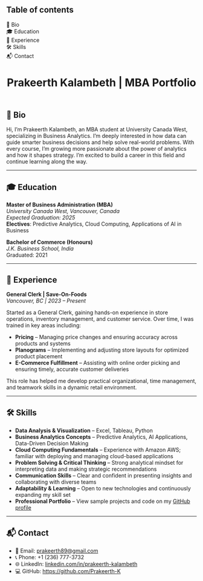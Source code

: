 <!DOCTYPE html>
<html xmlns="http://www.w3.org/1999/xhtml" lang="en" xml:lang="en"><head>

<meta charset="utf-8">
<meta name="generator" content="quarto-1.7.32">

<meta name="viewport" content="width=device-width, initial-scale=1.0, user-scalable=yes">


<title>Prakeerth Kalambeth | MBA Portfolio</title>
<style>
code{white-space: pre-wrap;}
span.smallcaps{font-variant: small-caps;}
div.columns{display: flex; gap: min(4vw, 1.5em);}
div.column{flex: auto; overflow-x: auto;}
div.hanging-indent{margin-left: 1.5em; text-indent: -1.5em;}
ul.task-list{list-style: none;}
ul.task-list li input[type="checkbox"] {
  width: 0.8em;
  margin: 0 0.8em 0.2em -1em; /* quarto-specific, see https://github.com/quarto-dev/quarto-cli/issues/4556 */ 
  vertical-align: middle;
}
</style>


<script src="index_files/libs/clipboard/clipboard.min.js"></script>
<script src="index_files/libs/quarto-html/quarto.js" type="module"></script>
<script src="index_files/libs/quarto-html/tabsets/tabsets.js" type="module"></script>
<script src="index_files/libs/quarto-html/popper.min.js"></script>
<script src="index_files/libs/quarto-html/tippy.umd.min.js"></script>
<script src="index_files/libs/quarto-html/anchor.min.js"></script>
<link href="index_files/libs/quarto-html/tippy.css" rel="stylesheet">
<link href="index_files/libs/quarto-html/quarto-syntax-highlighting-37eea08aefeeee20ff55810ff984fec1.css" rel="stylesheet" id="quarto-text-highlighting-styles">
<script src="index_files/libs/bootstrap/bootstrap.min.js"></script>
<link href="index_files/libs/bootstrap/bootstrap-icons.css" rel="stylesheet">
<link href="index_files/libs/bootstrap/bootstrap-3a5488f631e08b4c56ea0f7ac21aa4f8.min.css" rel="stylesheet" append-hash="true" id="quarto-bootstrap" data-mode="light">
<link href="https://cdn.jsdelivr.net/npm/aos@2.3.4/dist/aos.css" rel="stylesheet">


<link rel="stylesheet" href="styles.css">
<link rel="stylesheet" href="styles/styles.css">
</head>

<body class="quarto-light">

<div id="quarto-content" class="page-columns page-rows-contents page-layout-full">
<div id="quarto-margin-sidebar" class="sidebar margin-sidebar">
  <nav id="TOC" role="doc-toc" class="toc-active">
    <h2 id="toc-title">Table of contents</h2>
   
  <ul>
  <li><a href="#bio" id="toc-bio" class="nav-link active" data-scroll-target="#bio">👋 Bio</a></li>
  <li><a href="#education" id="toc-education" class="nav-link" data-scroll-target="#education">🎓 Education</a></li>
  <li><a href="#experience" id="toc-experience" class="nav-link" data-scroll-target="#experience">💼 Experience</a></li>
  <li><a href="#skills" id="toc-skills" class="nav-link" data-scroll-target="#skills">🛠 Skills</a></li>
  <li><a href="#contact" id="toc-contact" class="nav-link" data-scroll-target="#contact">📬 Contact</a></li>
  </ul>
</nav>
</div>
<main class="content column-page-left" id="quarto-document-content">

<header id="title-block-header" class="quarto-title-block default">
<div class="quarto-title">
<h1 class="title">Prakeerth Kalambeth | MBA Portfolio</h1>
</div>



<div class="quarto-title-meta column-page-left">

    
  
    
  </div>
  


</header>


<section id="bio" class="level1">
<h1>👋 Bio</h1>
<div data-aos="fade-up">
<p>Hi, I’m Prakeerth Kalambeth, an MBA student at University Canada West, specializing in Business Analytics. I’m deeply interested in how data can guide smarter business decisions and help solve real-world problems. With every course, I’m growing more passionate about the power of analytics and how it shapes strategy. I’m excited to build a career in this field and continue learning along the way.</p>
</div>
<hr>
</section>
<section id="education" class="level1">
<h1>🎓 Education</h1>
<div data-aos="fade-up">
<p><strong>Master of Business Administration (MBA)</strong><br>
<em>University Canada West, Vancouver, Canada</em><br>
<em>Expected Graduation: 2025</em><br>
<strong>Electives</strong>: Predictive Analytics, Cloud Computing, Applications of AI in Business</p>
<p><strong>Bachelor of Commerce (Honours)</strong><br>
<em>J.K. Business School, India</em><br>
Graduated: 2021</p>
</div>
<hr>
</section>
<section id="experience" class="level1">
<h1>💼 Experience</h1>
<div data-aos="fade-up">
<p><strong>General Clerk | Save-On-Foods</strong><br>
<em>Vancouver, BC | 2023 – Present</em></p>
<p>Started as a General Clerk, gaining hands-on experience in store operations, inventory management, and customer service. Over time, I was trained in key areas including:</p>
<ul>
<li><strong>Pricing</strong> – Managing price changes and ensuring accuracy across products and systems<br>
</li>
<li><strong>Planograms</strong> – Implementing and adjusting store layouts for optimized product placement<br>
</li>
<li><strong>E-Commerce Fulfillment</strong> – Assisting with online order picking and ensuring timely, accurate customer deliveries</li>
</ul>
<p>This role has helped me develop practical organizational, time management, and teamwork skills in a dynamic retail environment.</p>
</div>
<hr>
</section>
<section id="skills" class="level1">
<h1>🛠 Skills</h1>
<div data-aos="fade-up">
<ul>
<li><strong>Data Analysis &amp; Visualization</strong> – Excel, Tableau, Python<br>
</li>
<li><strong>Business Analytics Concepts</strong> – Predictive Analytics, AI Applications, Data-Driven Decision Making<br>
</li>
<li><strong>Cloud Computing Fundamentals</strong> – Experience with Amazon AWS; familiar with deploying and managing cloud-based applications<br>
</li>
<li><strong>Problem Solving &amp; Critical Thinking</strong> – Strong analytical mindset for interpreting data and making strategic recommendations<br>
</li>
<li><strong>Communication Skills</strong> – Clear and confident in presenting insights and collaborating with diverse teams<br>
</li>
<li><strong>Adaptability &amp; Learning</strong> – Open to new technologies and continuously expanding my skill set<br>
</li>
<li><strong>Professional Portfolio</strong> – View sample projects and code on my <a href="https://github.com/your-username">GitHub profile</a></li>
</ul>
</div>
<hr>
</section>
<section id="contact" class="level1">
<h1>📬 Contact</h1>
<div data-aos="fade-up">
<ul>
<li>📧 Email: <a href="mailto:prakeerth89@gmail.com">prakeerth89@gmail.com</a><br>
</li>
<li>📞 Phone: +1 (236) 777-3732<br>
</li>
<li>🌐 LinkedIn: <a href="www.linkedin.com/in/prakeerth-kelembath-2250711a7">linkedin.com/in/prakeerth-kalambeth</a><br>
</li>
<li>💻 GitHub: <a href="https://prakeerth-k.github.io/Cloud-Portfolio-Prakeerth/">https://github.com/Prakeerth-K</a></li>
</ul>
</div>
</section>

</main>
<!-- /main column -->
<script id="quarto-html-after-body" type="application/javascript">
  window.document.addEventListener("DOMContentLoaded", function (event) {
    const icon = "";
    const anchorJS = new window.AnchorJS();
    anchorJS.options = {
      placement: 'right',
      icon: icon
    };
    anchorJS.add('.anchored');
    const isCodeAnnotation = (el) => {
      for (const clz of el.classList) {
        if (clz.startsWith('code-annotation-')) {                     
          return true;
        }
      }
      return false;
    }
    const onCopySuccess = function(e) {
      // button target
      const button = e.trigger;
      // don't keep focus
      button.blur();
      // flash "checked"
      button.classList.add('code-copy-button-checked');
      var currentTitle = button.getAttribute("title");
      button.setAttribute("title", "Copied!");
      let tooltip;
      if (window.bootstrap) {
        button.setAttribute("data-bs-toggle", "tooltip");
        button.setAttribute("data-bs-placement", "left");
        button.setAttribute("data-bs-title", "Copied!");
        tooltip = new bootstrap.Tooltip(button, 
          { trigger: "manual", 
            customClass: "code-copy-button-tooltip",
            offset: [0, -8]});
        tooltip.show();    
      }
      setTimeout(function() {
        if (tooltip) {
          tooltip.hide();
          button.removeAttribute("data-bs-title");
          button.removeAttribute("data-bs-toggle");
          button.removeAttribute("data-bs-placement");
        }
        button.setAttribute("title", currentTitle);
        button.classList.remove('code-copy-button-checked');
      }, 1000);
      // clear code selection
      e.clearSelection();
    }
    const getTextToCopy = function(trigger) {
        const codeEl = trigger.previousElementSibling.cloneNode(true);
        for (const childEl of codeEl.children) {
          if (isCodeAnnotation(childEl)) {
            childEl.remove();
          }
        }
        return codeEl.innerText;
    }
    const clipboard = new window.ClipboardJS('.code-copy-button:not([data-in-quarto-modal])', {
      text: getTextToCopy
    });
    clipboard.on('success', onCopySuccess);
    if (window.document.getElementById('quarto-embedded-source-code-modal')) {
      const clipboardModal = new window.ClipboardJS('.code-copy-button[data-in-quarto-modal]', {
        text: getTextToCopy,
        container: window.document.getElementById('quarto-embedded-source-code-modal')
      });
      clipboardModal.on('success', onCopySuccess);
    }
      var localhostRegex = new RegExp(/^(?:http|https):\/\/localhost\:?[0-9]*\//);
      var mailtoRegex = new RegExp(/^mailto:/);
        var filterRegex = new RegExp('/' + window.location.host + '/');
      var isInternal = (href) => {
          return filterRegex.test(href) || localhostRegex.test(href) || mailtoRegex.test(href);
      }
      // Inspect non-navigation links and adorn them if external
     var links = window.document.querySelectorAll('a[href]:not(.nav-link):not(.navbar-brand):not(.toc-action):not(.sidebar-link):not(.sidebar-item-toggle):not(.pagination-link):not(.no-external):not([aria-hidden]):not(.dropdown-item):not(.quarto-navigation-tool):not(.about-link)');
      for (var i=0; i<links.length; i++) {
        const link = links[i];
        if (!isInternal(link.href)) {
          // undo the damage that might have been done by quarto-nav.js in the case of
          // links that we want to consider external
          if (link.dataset.originalHref !== undefined) {
            link.href = link.dataset.originalHref;
          }
        }
      }
    function tippyHover(el, contentFn, onTriggerFn, onUntriggerFn) {
      const config = {
        allowHTML: true,
        maxWidth: 500,
        delay: 100,
        arrow: false,
        appendTo: function(el) {
            return el.parentElement;
        },
        interactive: true,
        interactiveBorder: 10,
        theme: 'quarto',
        placement: 'bottom-start',
      };
      if (contentFn) {
        config.content = contentFn;
      }
      if (onTriggerFn) {
        config.onTrigger = onTriggerFn;
      }
      if (onUntriggerFn) {
        config.onUntrigger = onUntriggerFn;
      }
      window.tippy(el, config); 
    }
    const noterefs = window.document.querySelectorAll('a[role="doc-noteref"]');
    for (var i=0; i<noterefs.length; i++) {
      const ref = noterefs[i];
      tippyHover(ref, function() {
        // use id or data attribute instead here
        let href = ref.getAttribute('data-footnote-href') || ref.getAttribute('href');
        try { href = new URL(href).hash; } catch {}
        const id = href.replace(/^#\/?/, "");
        const note = window.document.getElementById(id);
        if (note) {
          return note.innerHTML;
        } else {
          return "";
        }
      });
    }
    const xrefs = window.document.querySelectorAll('a.quarto-xref');
    const processXRef = (id, note) => {
      // Strip column container classes
      const stripColumnClz = (el) => {
        el.classList.remove("page-full", "page-columns");
        if (el.children) {
          for (const child of el.children) {
            stripColumnClz(child);
          }
        }
      }
      stripColumnClz(note)
      if (id === null || id.startsWith('sec-')) {
        // Special case sections, only their first couple elements
        const container = document.createElement("div");
        if (note.children && note.children.length > 2) {
          container.appendChild(note.children[0].cloneNode(true));
          for (let i = 1; i < note.children.length; i++) {
            const child = note.children[i];
            if (child.tagName === "P" && child.innerText === "") {
              continue;
            } else {
              container.appendChild(child.cloneNode(true));
              break;
            }
          }
          if (window.Quarto?.typesetMath) {
            window.Quarto.typesetMath(container);
          }
          return container.innerHTML
        } else {
          if (window.Quarto?.typesetMath) {
            window.Quarto.typesetMath(note);
          }
          return note.innerHTML;
        }
      } else {
        // Remove any anchor links if they are present
        const anchorLink = note.querySelector('a.anchorjs-link');
        if (anchorLink) {
          anchorLink.remove();
        }
        if (window.Quarto?.typesetMath) {
          window.Quarto.typesetMath(note);
        }
        if (note.classList.contains("callout")) {
          return note.outerHTML;
        } else {
          return note.innerHTML;
        }
      }
    }
    for (var i=0; i<xrefs.length; i++) {
      const xref = xrefs[i];
      tippyHover(xref, undefined, function(instance) {
        instance.disable();
        let url = xref.getAttribute('href');
        let hash = undefined; 
        if (url.startsWith('#')) {
          hash = url;
        } else {
          try { hash = new URL(url).hash; } catch {}
        }
        if (hash) {
          const id = hash.replace(/^#\/?/, "");
          const note = window.document.getElementById(id);
          if (note !== null) {
            try {
              const html = processXRef(id, note.cloneNode(true));
              instance.setContent(html);
            } finally {
              instance.enable();
              instance.show();
            }
          } else {
            // See if we can fetch this
            fetch(url.split('#')[0])
            .then(res => res.text())
            .then(html => {
              const parser = new DOMParser();
              const htmlDoc = parser.parseFromString(html, "text/html");
              const note = htmlDoc.getElementById(id);
              if (note !== null) {
                const html = processXRef(id, note);
                instance.setContent(html);
              } 
            }).finally(() => {
              instance.enable();
              instance.show();
            });
          }
        } else {
          // See if we can fetch a full url (with no hash to target)
          // This is a special case and we should probably do some content thinning / targeting
          fetch(url)
          .then(res => res.text())
          .then(html => {
            const parser = new DOMParser();
            const htmlDoc = parser.parseFromString(html, "text/html");
            const note = htmlDoc.querySelector('main.content');
            if (note !== null) {
              // This should only happen for chapter cross references
              // (since there is no id in the URL)
              // remove the first header
              if (note.children.length > 0 && note.children[0].tagName === "HEADER") {
                note.children[0].remove();
              }
              const html = processXRef(null, note);
              instance.setContent(html);
            } 
          }).finally(() => {
            instance.enable();
            instance.show();
          });
        }
      }, function(instance) {
      });
    }
        let selectedAnnoteEl;
        const selectorForAnnotation = ( cell, annotation) => {
          let cellAttr = 'data-code-cell="' + cell + '"';
          let lineAttr = 'data-code-annotation="' +  annotation + '"';
          const selector = 'span[' + cellAttr + '][' + lineAttr + ']';
          return selector;
        }
        const selectCodeLines = (annoteEl) => {
          const doc = window.document;
          const targetCell = annoteEl.getAttribute("data-target-cell");
          const targetAnnotation = annoteEl.getAttribute("data-target-annotation");
          const annoteSpan = window.document.querySelector(selectorForAnnotation(targetCell, targetAnnotation));
          const lines = annoteSpan.getAttribute("data-code-lines").split(",");
          const lineIds = lines.map((line) => {
            return targetCell + "-" + line;
          })
          let top = null;
          let height = null;
          let parent = null;
          if (lineIds.length > 0) {
              //compute the position of the single el (top and bottom and make a div)
              const el = window.document.getElementById(lineIds[0]);
              top = el.offsetTop;
              height = el.offsetHeight;
              parent = el.parentElement.parentElement;
            if (lineIds.length > 1) {
              const lastEl = window.document.getElementById(lineIds[lineIds.length - 1]);
              const bottom = lastEl.offsetTop + lastEl.offsetHeight;
              height = bottom - top;
            }
            if (top !== null && height !== null && parent !== null) {
              // cook up a div (if necessary) and position it 
              let div = window.document.getElementById("code-annotation-line-highlight");
              if (div === null) {
                div = window.document.createElement("div");
                div.setAttribute("id", "code-annotation-line-highlight");
                div.style.position = 'absolute';
                parent.appendChild(div);
              }
              div.style.top = top - 2 + "px";
              div.style.height = height + 4 + "px";
              div.style.left = 0;
              let gutterDiv = window.document.getElementById("code-annotation-line-highlight-gutter");
              if (gutterDiv === null) {
                gutterDiv = window.document.createElement("div");
                gutterDiv.setAttribute("id", "code-annotation-line-highlight-gutter");
                gutterDiv.style.position = 'absolute';
                const codeCell = window.document.getElementById(targetCell);
                const gutter = codeCell.querySelector('.code-annotation-gutter');
                gutter.appendChild(gutterDiv);
              }
              gutterDiv.style.top = top - 2 + "px";
              gutterDiv.style.height = height + 4 + "px";
            }
            selectedAnnoteEl = annoteEl;
          }
        };
        const unselectCodeLines = () => {
          const elementsIds = ["code-annotation-line-highlight", "code-annotation-line-highlight-gutter"];
          elementsIds.forEach((elId) => {
            const div = window.document.getElementById(elId);
            if (div) {
              div.remove();
            }
          });
          selectedAnnoteEl = undefined;
        };
          // Handle positioning of the toggle
      window.addEventListener(
        "resize",
        throttle(() => {
          elRect = undefined;
          if (selectedAnnoteEl) {
            selectCodeLines(selectedAnnoteEl);
          }
        }, 10)
      );
      function throttle(fn, ms) {
      let throttle = false;
      let timer;
        return (...args) => {
          if(!throttle) { // first call gets through
              fn.apply(this, args);
              throttle = true;
          } else { // all the others get throttled
              if(timer) clearTimeout(timer); // cancel #2
              timer = setTimeout(() => {
                fn.apply(this, args);
                timer = throttle = false;
              }, ms);
          }
        };
      }
        // Attach click handler to the DT
        const annoteDls = window.document.querySelectorAll('dt[data-target-cell]');
        for (const annoteDlNode of annoteDls) {
          annoteDlNode.addEventListener('click', (event) => {
            const clickedEl = event.target;
            if (clickedEl !== selectedAnnoteEl) {
              unselectCodeLines();
              const activeEl = window.document.querySelector('dt[data-target-cell].code-annotation-active');
              if (activeEl) {
                activeEl.classList.remove('code-annotation-active');
              }
              selectCodeLines(clickedEl);
              clickedEl.classList.add('code-annotation-active');
            } else {
              // Unselect the line
              unselectCodeLines();
              clickedEl.classList.remove('code-annotation-active');
            }
          });
        }
    const findCites = (el) => {
      const parentEl = el.parentElement;
      if (parentEl) {
        const cites = parentEl.dataset.cites;
        if (cites) {
          return {
            el,
            cites: cites.split(' ')
          };
        } else {
          return findCites(el.parentElement)
        }
      } else {
        return undefined;
      }
    };
    var bibliorefs = window.document.querySelectorAll('a[role="doc-biblioref"]');
    for (var i=0; i<bibliorefs.length; i++) {
      const ref = bibliorefs[i];
      const citeInfo = findCites(ref);
      if (citeInfo) {
        tippyHover(citeInfo.el, function() {
          var popup = window.document.createElement('div');
          citeInfo.cites.forEach(function(cite) {
            var citeDiv = window.document.createElement('div');
            citeDiv.classList.add('hanging-indent');
            citeDiv.classList.add('csl-entry');
            var biblioDiv = window.document.getElementById('ref-' + cite);
            if (biblioDiv) {
              citeDiv.innerHTML = biblioDiv.innerHTML;
            }
            popup.appendChild(citeDiv);
          });
          return popup.innerHTML;
        });
      }
    }
  });
  </script>
</div> <!-- /content -->
<script src="https://cdn.jsdelivr.net/npm/aos@2.3.4/dist/aos.js"></script>
<script>
  AOS.init({ once: true, duration: 1000 });
</script>




</body></html>
